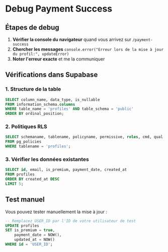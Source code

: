 # Debug Payment Success

## Étapes de debug

1. **Vérifier la console du navigateur** quand vous arrivez sur `/payment-success`
2. **Chercher les messages** `console.error("Erreur lors de la mise à jour du profil:", updateError)`
3. **Noter l'erreur exacte** et me la communiquer

## Vérifications dans Supabase

### 1. Structure de la table
```sql
SELECT column_name, data_type, is_nullable 
FROM information_schema.columns 
WHERE table_name = 'profiles' AND table_schema = 'public'
ORDER BY ordinal_position;
```

### 2. Politiques RLS
```sql
SELECT schemaname, tablename, policyname, permissive, roles, cmd, qual
FROM pg_policies 
WHERE tablename = 'profiles';
```

### 3. Vérifier les données existantes
```sql
SELECT id, email, is_premium, payment_date, created_at
FROM profiles 
ORDER BY created_at DESC 
LIMIT 5;
```

## Test manuel

Vous pouvez tester manuellement la mise à jour :

```sql
-- Remplacez USER_ID par l'ID de votre utilisateur de test
UPDATE profiles 
SET is_premium = true, 
    payment_date = NOW(),
    updated_at = NOW()
WHERE id = 'USER_ID';
```